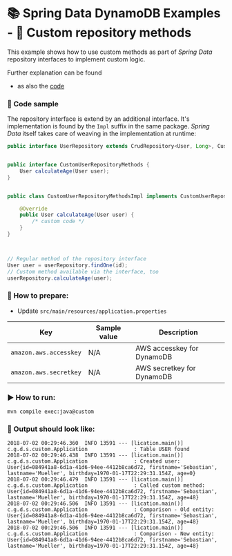 # 📚 Spring Data DynamoDB Examples - 📕 Custom repository methods

This example shows how to use custom methods as part of *Spring Data* repository interfaces to implement custom logic.

Further explanation can be found 
* as also the [code](src/main/java/com/github/derjust/spring_data_dynamodb_examples/custom)

### 📜 Code sample
The repository interface is extend by an additional interface. It's implementation is found by the `Impl` suffix in the same package.
*Spring Data* itself takes care of weaving in the implementation at runtime:

```java
public interface UserRepository extends CrudRepository<User, Long>, CustomUserRepositoryMethods { }


public interface CustomUserRepositoryMethods {
    User calculateAge(User user);
}


public class CustomUserRepositoryMethodsImpl implements CustomUserRepositoryMethods {

    @Override
    public User calculateAge(User user) {
        /* custom code */
    }
}



// Regular method of the repository interface
User user = userRepository.findOne(id);
// Custom method available via the interface, too
userRepository.calculateAge(user);

```

### 📝 How to prepare:
* Update `src/main/resources/application.properties`

| Key                          | Sample value                           | Description                                       |
|------------------------------|----------------------------------------|---------------------------------------------------|
| `amazon.aws.accesskey`       | N/A                                    | AWS accesskey for DynamoDB                        |
| `amazon.aws.secretkey`       | N/A                                    | AWS secretkey for DynamoDB                        |

### ▶️ How to run: 
```
mvn compile exec:java@custom
```

### 📃 Output should look like:
```
2018-07-02 00:29:46.360  INFO 13591 --- [lication.main()] c.g.d.s.custom.Application               : Table USER found
2018-07-02 00:29:46.438  INFO 13591 --- [lication.main()] c.g.d.s.custom.Application               : Created user: User{id=084941a8-6d1a-41d6-94ee-4412b8ca6d72, firstname='Sebastian', lastname='Mueller', birthday=1970-01-17T22:29:31.154Z, age=0}
2018-07-02 00:29:46.479  INFO 13591 --- [lication.main()] c.g.d.s.custom.Application               : Called custom method: User{id=084941a8-6d1a-41d6-94ee-4412b8ca6d72, firstname='Sebastian', lastname='Mueller', birthday=1970-01-17T22:29:31.154Z, age=48}
2018-07-02 00:29:46.506  INFO 13591 --- [lication.main()] c.g.d.s.custom.Application               : Comparison - Old entity: User{id=084941a8-6d1a-41d6-94ee-4412b8ca6d72, firstname='Sebastian', lastname='Mueller', birthday=1970-01-17T22:29:31.154Z, age=48}
2018-07-02 00:29:46.506  INFO 13591 --- [lication.main()] c.g.d.s.custom.Application               : Comparison - New entity: User{id=084941a8-6d1a-41d6-94ee-4412b8ca6d72, firstname='Sebastian', lastname='Mueller', birthday=1970-01-17T22:29:31.154Z, age=48}
```